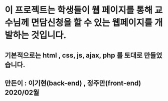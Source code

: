 # 이 프로젝트는 학생들이 웹 페이지를 통해 교수님께 면담신청을 할 수 있는 웹페이지를 개발하는 것입니다.

## 기본적으로는 html , css, js, ajax, php 를 토대로 만들었습니다.
## 만든이 : 이기현(back-end) , 정주만(front-end) 2020/02월
